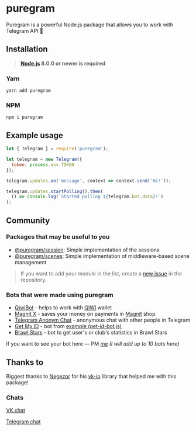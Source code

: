 # puregram

Puregram is a powerful Node.js package that allows you to work with Telegram API 🚀

## Installation
> **[Node.js](https://nodejs.org/) 8.0.0 or newer is required**

### Yarn
```
yarn add puregram
```

### NPM
```
npm i puregram
```

## Example usage
```js
let { Telegram } = require('puregram');

let telegram = new Telegram({
  token: process.env.TOKEN
});

telegram.updates.on('message', context => context.send('Hi!'));

telegram.updates.startPolling().then(
  () => console.log(`Started polling ${telegram.bot.data}!`)
);
```

## Community
### Packages that may be useful to you

* [@puregram/session](https://github.com/nitreojs/puregram/tree/master/packages/session): Simple implementation of the sessions
* [@puregram/scenes](https://github.com/nitreojs/puregram/tree/master/packages/scenes): Simple implementation of middleware-based scene management

> If you want to add your module in the list, create a [new issue](https://github.com/nitreojs/puregram/issues/new) in the repository.

### Bots that were made using puregram

* [QiwiBot](https://t.me/qiwionebot) - helps to work with [QIWI](https://qiwi.com) wallet
* [Magnit X](https://t.me/magnitxbot) - saves your money on payments in [Magnit](https://magnit.ru) shop
* [Telegram Anonym Chat](https://t.me/ruanon_bot) - anonymous chat with other people in Telegram
* [Get My ID](https://t.me/receive_my_id_bot) - bot from [example (get-id-bot.js)](https://github.com/nitreojs/puregram/blob/master/docs/examples/get-id-bot.js)
* [Brawl Stars](https://t.me/BrawlStarsInlineBot) - bot to get user's or club's statistics in Brawl Stars

If you want to see your bot here — PM [me](https://t.me/nitrojs) _(I will add up to 10 bots here)_

## Thanks to
Biggest thanks to [Negezor](https://github.com/negezor) for his [vk-io](https://github.com/negezor/vk-io) library that helped me with this package!

### Chats
[VK chat](https://vk.me/join/AJQ1d7n35xXnfBxIB21zACP3)

[Telegram chat](https://t.me/puregram_chat)
